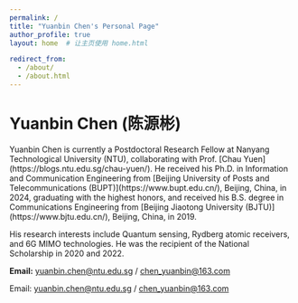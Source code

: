 ```yaml
---
permalink: /
title: "Yuanbin Chen's Personal Page"
author_profile: true
layout: home  # 让主页使用 home.html

redirect_from:
  - /about/
  - /about.html
---
```


<!-- 添加学术风格标题 -->
<h1 class="bio-title">Yuanbin Chen (陈源彬)</h1>

<!-- 个人简介部分 -->
<div class="bio-text">
Yuanbin Chen is currently a Postdoctoral Research Fellow at Nanyang Technological University (NTU), collaborating with Prof. [Chau Yuen](https://blogs.ntu.edu.sg/chau-yuen/). He received his Ph.D. in Information and Communication Engineering from [Beijing University of Posts and Telecommunications (BUPT)](https://www.bupt.edu.cn/), Beijing, China, in 2024, graduating with the highest honors, and received his B.S. degree in Communications Engineering from [Beijing Jiaotong University (BJTU)](https://www.bjtu.edu.cn/), Beijing, China, in 2019.

His research interests include Quantum sensing, Rydberg atomic receivers, and 6G MIMO technologies. He was the recipient of the National Scholarship in 2020 and 2022.

</div>

<!-- Email 部分 -->
<p><strong>Email:</strong> 
  <a class="bio-email" href="mailto:yuanbin.chen@ntu.edu.sg">yuanbin.chen@ntu.edu.sg</a> /
  <a class="bio-email" href="mailto:chen_yuanbin@163.com">chen_yuanbin@163.com</a>
</p>















Email: [yuanbin.chen@ntu.edu.sg](mailto:yuanbin.chen@ntu.edu.sg) / [chen_yuanbin@163.com](mailto:chen_yuanbin@163.com)
</div>

